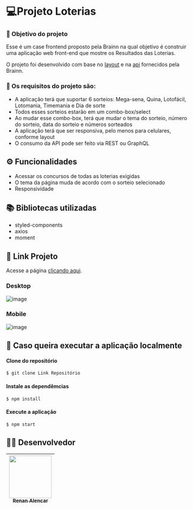 
# 💻Projeto Loterias

### :dart: Objetivo do projeto
Esse é um case frontend proposto pela Brainn na qual objetivo é construir uma aplicação web front-end que mostre os Resultados das Loterias.

O projeto foi desenvolvido com base no [layout](https://www.figma.com/file/H2qrYBCFMf4didYmxRwTxP/Brainn-Frontend-Challenge) e na [api](https://brainn-api-loterias.herokuapp.com) fornecidos pela Brainn.

### :small_blue_diamond: Os requisitos do projeto são:
- A aplicação terá que suportar 6 sorteios: Mega-sena, Quina, Lotofácil, Lotomania, Timemania e Dia de sorte
- Todos esses sorteios estarão em um combo-box/select
- Ao mudar esse combo-box, terá que mudar o tema do sorteio, número do sorteio, data do sorteio e números sorteados
- A aplicação terá que ser responsiva, pelo menos para celulares, conforme layout
- O consumo da API pode ser feito via REST ou GraphQL
 

## ⚙️ Funcionalidades
- Acessar os concursos de todas as loterias exigidas
- O tema da página muda de acordo com o sorteio selecionado
- Responsividade

## :books: Bibliotecas utilizadas
- styled-components
- axios
- moment

## 🔗 Link Projeto
Acesse a página  [clicando aqui](http://loterias-renan.surge.sh/).


### Desktop
![image](https://user-images.githubusercontent.com/69327864/181665827-6552c38f-3a0e-4152-9cb7-d82edaf2ca3d.png)

### Mobile
![image](https://user-images.githubusercontent.com/69327864/181665973-85a7c2c6-878d-4bec-8270-4254f913d657.png)


## :file_folder: Caso queira executar a aplicação localmente

#### Clone do repositório

```shell
$ git clone Link Repositório
```

#### Instale as dependêmcias

```shell
$ npm install
```

#### Execute a aplicação 

```shell
$ npm start
```

##  :man_technologist: Desenvolvedor
| [<img src="https://avatars.githubusercontent.com/u/69327864?s=96&v=4" width=115><br><sub>Renan Alencar</sub>](https://github.com/Renan-Ma)
| :---: | 
